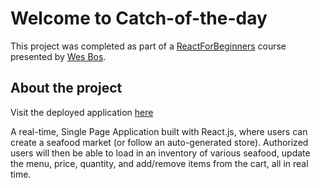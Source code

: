 # Welcome to Catch-of-the-day

This project was completed as part of a [ReactForBeginners](https://ReactForBeginners.com) course presented by [Wes Bos](https://wesbos.com/).

## About the project

Visit the deployed application [here](https://catch-of-the-day-aziz.netlify.com/)

A real-time, Single Page Application built with React.js, where users can create a seafood market (or follow an auto-generated store). Authorized users will then be able to load in an inventory of various seafood, update the menu, price, quantity, and add/remove items from the cart, all in real time.
